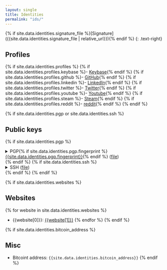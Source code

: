 ```yaml
---
layout: single
title: Identities
permalink: "ids/"
---
```

{% if site.data.identities.signature_file %}[Signature]({{site.data.identities.signature_file | relative_url}}){% endif %}
{: .text-right}

## Profiles
{% if site.data.identities.profiles %}
{% if site.data.identities.profiles.keybase %}- [Keybase](https://keybase.io/{{site.data.identities.profiles.keybase}}){% endif %}
{% if site.data.identities.profiles.github %}- [GitHub](https://github.com/{{site.data.identities.profiles.github}}){% endif %}
{% if site.data.identities.profiles.linkedin %}- [LinkedIn](https://www.linkedin.com/in/{{site.data.identities.profiles.linkedin}}){% endif %}
{% if site.data.identities.profiles.twitter %}- [Twitter](https://twitter.com/{{site.data.identities.profiles.twitter}}){% endif %}
{% if site.data.identities.profiles.youtube %}- [Youtube](https://www.youtube.com/user/{{site.data.identities.profiles.youtube}}){% endif %}
{% if site.data.identities.profiles.steam %}- [Steam](https://steamcommunity.com/id/{{site.data.identities.profiles.steam}}){% endif %}
{% if site.data.identities.profiles.reddit %}- [reddit](https://www.reddit.com/user/{{site.data.identities.profiles.reddit}}){% endif %}
{% endif %}


{% if site.data.identities.pgp or site.data.identities.ssh %}
## Public keys
{% if site.data.identities.pgp %}
<details>
	<summary>PGP{% if site.data.identities.pgp.fingerprint %} <a href="http://pool.sks-keyservers.net/pks/lookup?search=0x{{site.data.identities.pgp.fingerprint | replace: ' ', ''}}&op=vindex">{{site.data.identities.pgp.fingerprint}}</a>{% endif %} (<a href="{{site.data.identities.pgp.file | relative_url}}">file</a>)</summary>
	<pre>{{site.data.identities.pgp.key}}</pre>
</details>
{% endif %}
{% if site.data.identities.ssh %}
<details>
	<summary>SSH (<a href="{{site.data.identities.pgp.file | relative_url}}">file</a>)</summary>
	<pre>{{site.data.identities.ssh.key}}</pre>
</details>
{% endif %}
{% endif %}


{% if site.data.identities.websites %}
## Websites
{% for website in site.data.identities.websites %}
- {{website[0]}}: [{{website[1]}}]({{website[1]}})
{% endfor %}
{% endif %}


{% if site.data.identities.bitcoin_address %}
## Misc
- Bitcoint address: `{{site.data.identities.bitcoin_address}}`
{% endif %}
